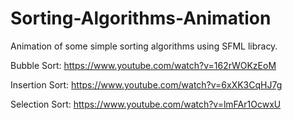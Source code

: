 # Sorting-Algorithms-Animation
Animation of some simple sorting algorithms using SFML libracy. 

Bubble Sort: https://www.youtube.com/watch?v=162rWOKzEoM

Insertion Sort: https://www.youtube.com/watch?v=6xXK3CqHJ7g

Selection Sort: https://www.youtube.com/watch?v=lmFAr1OcwxU
